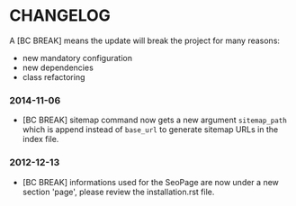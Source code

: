 CHANGELOG
=========

A [BC BREAK] means the update will break the project for many reasons:

* new mandatory configuration
* new dependencies
* class refactoring

### 2014-11-06

* [BC BREAK] sitemap command now gets a new argument ``sitemap_path`` which is append instead of ``base_url`` to generate sitemap URLs in the index file.

### 2012-12-13

* [BC BREAK] informations used for the SeoPage are now under a new section 'page', please review the
  installation.rst file.
